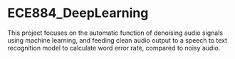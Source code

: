 # ECE884_DeepLearning
This project focuses on the automatic function of denoising audio signals using machine learning, and feeding clean audio output to a speech to text recognition model to calculate word error rate, compared to noisy audio.
